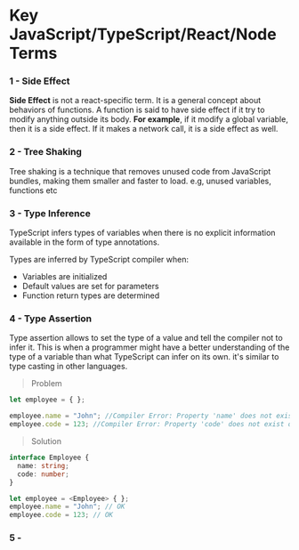 # Key JavaScript/TypeScript/React/Node Terms

### 1 -  Side Effect
**Side Effect** is not a react-specific term. It is a general concept about behaviors of functions. A function is said to have side effect if it try to modify anything outside its body. **For example**, if it modify a global variable, then it is a side effect. If it makes a network call, it is a side effect as well.

### 2 - Tree Shaking
Tree shaking is a technique that removes unused code from JavaScript bundles, making them smaller and faster to load. e.g, unused variables, functions etc

### 3 - Type Inference
TypeScript infers types of variables when there is no explicit information available in the form of type annotations.

Types are inferred by TypeScript compiler when:
- Variables are initialized
- Default values are set for parameters
- Function return types are determined

### 4 - Type Assertion
Type assertion allows to set the type of a value and tell the compiler not to infer it. This is when a programmer might have a better understanding of the type of a variable than what TypeScript can infer on its own. it's similar to type casting in other languages.
> Problem
```typescript
let employee = { };

employee.name = "John"; //Compiler Error: Property 'name' does not exist on type '{}'
employee.code = 123; //Compiler Error: Property 'code' does not exist on type '{}'
```
> Solution
```typescript
interface Employee { 
  name: string; 
  code: number; 
} 

let employee = <Employee> { }; 
employee.name = "John"; // OK
employee.code = 123; // OK
```

### 5 - 
